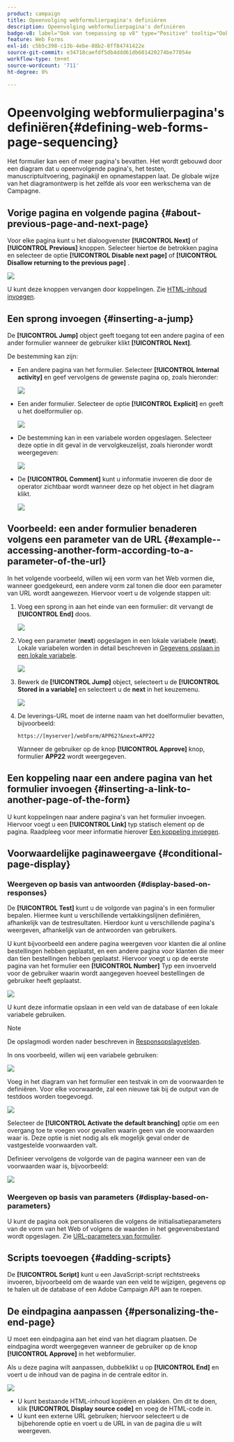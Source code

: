 ```yaml
---
product: campaign
title: Opeenvolging webformulierpagina's definiëren
description: Opeenvolging webformulierpagina's definiëren
badge-v8: label="Ook van toepassing op v8" type="Positive" tooltip="Ook van toepassing op campagne v8"
feature: Web Forms
exl-id: c5b5c398-c13b-4ebe-88b2-8ff84741422e
source-git-commit: e34718caefdf5db4ddd61db601420274be77054e
workflow-type: tm+mt
source-wordcount: '711'
ht-degree: 0%

---
```


# Opeenvolging webformulierpagina&#39;s definiëren{#defining-web-forms-page-sequencing}



Het formulier kan een of meer pagina&#39;s bevatten. Het wordt gebouwd door een diagram dat u opeenvolgende pagina&#39;s, het testen, manuscriptuitvoering, paginakijl en opnamestappen laat. De globale wijze van het diagramontwerp is het zelfde als voor een werkschema van de Campagne.

## Vorige pagina en volgende pagina {#about-previous-page-and-next-page}

Voor elke pagina kunt u het dialoogvenster **[!UICONTROL Next]** of **[!UICONTROL Previous]** knoppen. Selecteer hiertoe de betrokken pagina en selecteer de optie **[!UICONTROL Disable next page]** of **[!UICONTROL Disallow returning to the previous page]** .

![](assets/s_ncs_admin_survey_no_next_page.png)

U kunt deze knoppen vervangen door koppelingen. Zie [HTML-inhoud invoegen](static-elements-in-a-web-form.md#inserting-html-content).

## Een sprong invoegen {#inserting-a-jump}

De **[!UICONTROL Jump]** object geeft toegang tot een andere pagina of een ander formulier wanneer de gebruiker klikt **[!UICONTROL Next]**.

De bestemming kan zijn:

* Een andere pagina van het formulier. Selecteer **[!UICONTROL Internal activity]** en geef vervolgens de gewenste pagina op, zoals hieronder:

  ![](assets/s_ncs_admin_jump_param1.png)

* Een ander formulier. Selecteer de optie **[!UICONTROL Explicit]** en geeft u het doelformulier op.

  ![](assets/s_ncs_admin_jump_param2.png)

* De bestemming kan in een variabele worden opgeslagen. Selecteer deze optie in dit geval in de vervolgkeuzelijst, zoals hieronder wordt weergegeven:

  ![](assets/s_ncs_admin_jump_param3.png)

* De **[!UICONTROL Comment]** kunt u informatie invoeren die door de operator zichtbaar wordt wanneer deze op het object in het diagram klikt.

  ![](assets/s_ncs_admin_survey_jump_comment.png)

## Voorbeeld: een ander formulier benaderen volgens een parameter van de URL {#example--accessing-another-form-according-to-a-parameter-of-the-url}

In het volgende voorbeeld, willen wij een vorm van het Web vormen die, wanneer goedgekeurd, een andere vorm zal tonen die door een parameter van URL wordt aangewezen. Hiervoor voert u de volgende stappen uit:

1. Voeg een sprong in aan het einde van een formulier: dit vervangt de **[!UICONTROL End]** doos.

   ![](assets/s_ncs_admin_survey_jump_sample1.png)

1. Voeg een parameter (**next**) opgeslagen in een lokale variabele (**next**). Lokale variabelen worden in detail beschreven in [Gegevens opslaan in een lokale variabele](web-forms-answers.md#storing-data-in-a-local-variable).

   ![](assets/s_ncs_admin_survey_jump_sample2.png)

1. Bewerk de **[!UICONTROL Jump]** object, selecteert u de **[!UICONTROL Stored in a variable]** en selecteert u de **next** in het keuzemenu.

   ![](assets/s_ncs_admin_survey_jump_sample3.png)

1. De leverings-URL moet de interne naam van het doelformulier bevatten, bijvoorbeeld:

   ```
   https://[myserver]/webForm/APP62?&next=APP22
   ```

   Wanneer de gebruiker op de knop **[!UICONTROL Approve]** knop, formulier **APP22** wordt weergegeven.

## Een koppeling naar een andere pagina van het formulier invoegen {#inserting-a-link-to-another-page-of-the-form}

U kunt koppelingen naar andere pagina&#39;s van het formulier invoegen. Hiervoor voegt u een **[!UICONTROL Link]** typ statisch element op de pagina. Raadpleeg voor meer informatie hierover [Een koppeling invoegen](static-elements-in-a-web-form.md#inserting-a-link).

## Voorwaardelijke paginaweergave {#conditional-page-display}

### Weergeven op basis van antwoorden {#display-based-on-responses}

De **[!UICONTROL Test]** kunt u de volgorde van pagina&#39;s in een formulier bepalen. Hiermee kunt u verschillende vertakkingslijnen definiëren, afhankelijk van de testresultaten. Hierdoor kunt u verschillende pagina&#39;s weergeven, afhankelijk van de antwoorden van gebruikers.

U kunt bijvoorbeeld een andere pagina weergeven voor klanten die al online bestellingen hebben geplaatst, en een andere pagina voor klanten die meer dan tien bestellingen hebben geplaatst. Hiervoor voegt u op de eerste pagina van het formulier een **[!UICONTROL Number]** Typ een invoerveld voor de gebruiker waarin wordt aangegeven hoeveel bestellingen de gebruiker heeft geplaatst.

![](assets/s_ncs_admin_survey_test_ex0.png)

U kunt deze informatie opslaan in een veld van de database of een lokale variabele gebruiken.

>[!NOTE]
>
>De opslagmodi worden nader beschreven in [Responsopslagvelden](web-forms-answers.md#response-storage-fields).

In ons voorbeeld, willen wij een variabele gebruiken:

![](assets/s_ncs_admin_survey_test_ex1.png)

Voeg in het diagram van het formulier een testvak in om de voorwaarden te definiëren. Voor elke voorwaarde, zal een nieuwe tak bij de output van de testdoos worden toegevoegd.

![](assets/s_ncs_admin_survey_test_ex2.png)

Selecteer de **[!UICONTROL Activate the default branching]** optie om een overgang toe te voegen voor gevallen waarin geen van de voorwaarden waar is. Deze optie is niet nodig als elk mogelijk geval onder de vastgestelde voorwaarden valt.

Definieer vervolgens de volgorde van de pagina wanneer een van de voorwaarden waar is, bijvoorbeeld:

![](assets/s_ncs_admin_survey_test_ex3.png)

### Weergeven op basis van parameters {#display-based-on-parameters}

U kunt de pagina ook personaliseren die volgens de initialisatieparameters van de vorm van het Web of volgens de waarden in het gegevensbestand wordt opgeslagen. Zie [URL-parameters van formulier](defining-web-forms-properties.md#form-url-parameters).

## Scripts toevoegen {#adding-scripts}

De **[!UICONTROL Script]** kunt u een JavaScript-script rechtstreeks invoeren, bijvoorbeeld om de waarde van een veld te wijzigen, gegevens op te halen uit de database of een Adobe Campaign API aan te roepen.

## De eindpagina aanpassen {#personalizing-the-end-page}

U moet een eindpagina aan het eind van het diagram plaatsen. De eindpagina wordt weergegeven wanneer de gebruiker op de knop **[!UICONTROL Approve]** in het webformulier.

Als u deze pagina wilt aanpassen, dubbelklikt u op **[!UICONTROL End]** en voert u de inhoud van de pagina in de centrale editor in.

![](assets/s_ncs_admin_survey_end_page_edit.png)

* U kunt bestaande HTML-inhoud kopiëren en plakken. Om dit te doen, klik **[!UICONTROL Display source code]** en voeg de HTML-code in.
* U kunt een externe URL gebruiken; hiervoor selecteert u de bijbehorende optie en voert u de URL in van de pagina die u wilt weergeven.
